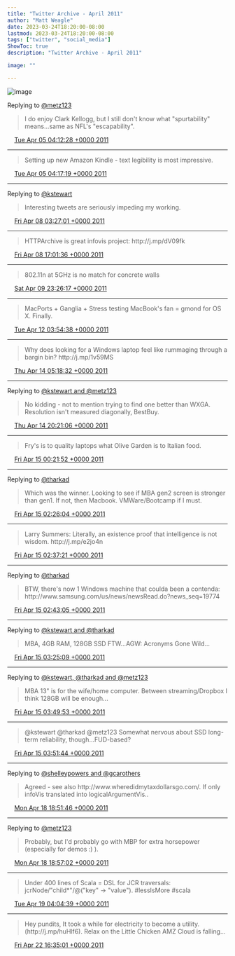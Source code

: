 ```yaml
---
title: "Twitter Archive - April 2011"
author: "Matt Weagle"
date: 2023-03-24T18:20:00-08:00
lastmod: 2023-03-24T18:20:00-08:00
tags: ["twitter", "social_media"]
ShowToc: true
description: "Twitter Archive - April 2011"

image: ""

---
```

![image](/sadtwitterbird3.jpg)

Replying to [@metz123](https://twitter.com/metz123/status/55097612742823936)

> I do enjoy Clark Kellogg, but I still don't know what "spurtability" means\.\.\.same as NFL's "escapability"\.

<img src="./media/tweet.ico" width="12" /> [Tue Apr 05 04:12:28 +0000 2011](https://twitter.com/mweagle/status/55120594198462464)

----

> Setting up new Amazon Kindle \- text legibility is most impressive\.

<img src="./media/tweet.ico" width="12" /> [Tue Apr 05 04:17:19 +0000 2011](https://twitter.com/mweagle/status/55121813654605824)

----

Replying to [@kstewart](https://twitter.com/kstewart/status/56194262756372480)

> Interesting tweets are seriously impeding my working\.

<img src="./media/tweet.ico" width="12" /> [Fri Apr 08 03:27:01 +0000 2011](https://twitter.com/mweagle/status/56196320452550656)

----

> HTTPArchive is great infovis project: http://j\.mp/dV09fk

<img src="./media/tweet.ico" width="12" /> [Fri Apr 08 17:01:36 +0000 2011](https://twitter.com/mweagle/status/56401316871806978)

----

> 802\.11n at 5GHz is no match for concrete walls

<img src="./media/tweet.ico" width="12" /> [Sat Apr 09 23:26:17 +0000 2011](https://twitter.com/mweagle/status/56860511580590081)

----

> MacPorts \+ Ganglia \+ Stress testing MacBook's fan \= gmond for OS X\.  Finally\.

<img src="./media/tweet.ico" width="12" /> [Tue Apr 12 03:54:38 +0000 2011](https://twitter.com/mweagle/status/57652822308683777)

----

> Why does looking for a Windows laptop feel like rummaging through a bargin bin? http://j\.mp/1v59MS

<img src="./media/tweet.ico" width="12" /> [Thu Apr 14 05:18:32 +0000 2011](https://twitter.com/mweagle/status/58398709624487936)

----

Replying to [@kstewart and @metz123](https://twitter.com/kstewart/status/58613865818234881)

> No kidding \- not to mention trying to find one better than WXGA\.  Resolution isn't measured diagonally, BestBuy\.

<img src="./media/tweet.ico" width="12" /> [Thu Apr 14 20:21:06 +0000 2011](https://twitter.com/mweagle/status/58625851440377856)

----

> Fry's is to quality laptops what Olive Garden is to Italian food\.

<img src="./media/tweet.ico" width="12" /> [Fri Apr 15 00:21:52 +0000 2011](https://twitter.com/mweagle/status/58686441227685888)

----

Replying to [@tharkad](https://twitter.com/tharkad/status/58701792602624000)

> Which was the winner\.  Looking to see if MBA gen2 screen is stronger than gen1\.  If not, then Macbook\. VMWare/Bootcamp if I must\.

<img src="./media/tweet.ico" width="12" /> [Fri Apr 15 02:26:04 +0000 2011](https://twitter.com/mweagle/status/58717696807800832)

----

> Larry Summers: Literally, an existence proof that intelligence is not wisdom\.  http://j\.mp/e2jo4n

<img src="./media/tweet.ico" width="12" /> [Fri Apr 15 02:37:21 +0000 2011](https://twitter.com/mweagle/status/58720536041226240)

----

Replying to [@tharkad](https://twitter.com/tharkad/status/58701792602624000)

> BTW, there's now 1 Windows machine that coulda been a contenda: http://www\.samsung\.com/us/news/newsRead\.do?news\_seq\=19774

<img src="./media/tweet.ico" width="12" /> [Fri Apr 15 02:43:05 +0000 2011](https://twitter.com/mweagle/status/58721979141861377)

----

Replying to [@kstewart and @tharkad](https://twitter.com/kstewart/status/58729805595672576)

> MBA, 4GB RAM, 128GB SSD FTW\.\.\.AGW: Acronyms Gone Wild\.\.\.

<img src="./media/tweet.ico" width="12" /> [Fri Apr 15 03:25:09 +0000 2011](https://twitter.com/mweagle/status/58732565279944705)

----

Replying to [@kstewart, @tharkad and @metz123](https://twitter.com/kstewart/status/58738369143898112)

> MBA 13" is for the wife/home computer\.  Between streaming/Dropbox I think 128GB will be enough\.\.\.

<img src="./media/tweet.ico" width="12" /> [Fri Apr 15 03:49:53 +0000 2011](https://twitter.com/mweagle/status/58738788104552448)

----

> @kstewart @tharkad @metz123 Somewhat nervous about SSD long\-term reliability, though\.\.\.FUD\-based?

<img src="./media/tweet.ico" width="12" /> [Fri Apr 15 03:51:44 +0000 2011](https://twitter.com/mweagle/status/58739254838300672)

----

Replying to [@shelleypowers and @gcarothers](https://twitter.com/shelleypowers/status/60043524455936002)

> Agreed \- see also http://www\.wheredidmytaxdollarsgo\.com/\.  If only infoVis translated into logicalArgumentVis\.\.

<img src="./media/tweet.ico" width="12" /> [Mon Apr 18 18:51:46 +0000 2011](https://twitter.com/mweagle/status/60052918581211137)

----

Replying to [@metz123](https://twitter.com/metz123/status/58763260693970945)

> Probably, but I'd probably go with MBP for extra horsepower \(especially for demos :\) \)\.

<img src="./media/tweet.ico" width="12" /> [Mon Apr 18 18:57:02 +0000 2011](https://twitter.com/mweagle/status/60054243448586241)

----

> Under 400 lines of Scala \=  DSL for JCR traversals: jcrNode/"child\*"/@\("key" \-&gt; "value"\)\. \#lessIsMore \#scala

<img src="./media/tweet.ico" width="12" /> [Tue Apr 19 04:04:39 +0000 2011](https://twitter.com/mweagle/status/60192059235115008)

----

> Hey pundits, It took a while for electricity to become a utility\. \(http://j\.mp/huHlf6\)\.  Relax on the Little Chicken AMZ Cloud is falling\.\.\.

<img src="./media/tweet.ico" width="12" /> [Fri Apr 22 16:35:01 +0000 2011](https://twitter.com/mweagle/status/61468055707987968)